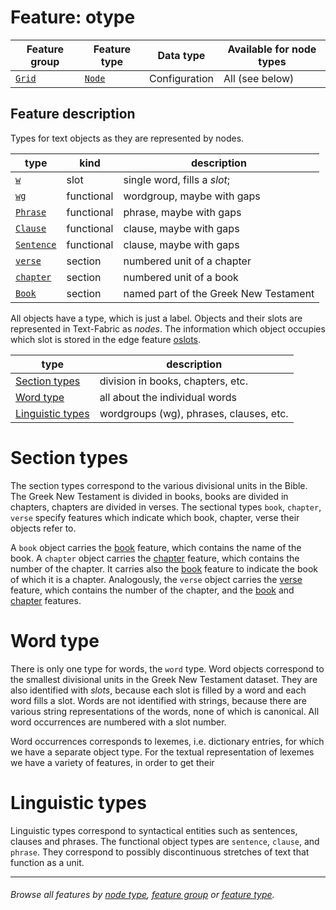 # Feature: otype

Feature group | Feature type | Data type | Available for node types
---  | --- | --- | ---
[`Grid`](featuresbygroup.md#grid-features) | [`Node`](featuresbyfeaturetype.md#node-features) | Configuration | All (see below)

## Feature description

Types for text objects as they are represented by nodes.
 
type | kind | description
--- |--- |---
[`w`](wordnodefeatures.md#readme) | slot | single word, fills a *slot*;
[`wg`](wordgroupnodefeatures.md#readme) | functional | wordgroup, maybe with gaps
[`Phrase`](phrasenodefeatures.md#readme) | functional | phrase, maybe with gaps
[`Clause`](clausenodefeatures.md#readme) |functional | clause, maybe with gaps
[`Sentence`](sentencenodefeatures.md#readme) |functional| clause, maybe with gaps
[`verse`](versenodefeatures.md#readme) |section | numbered unit of a chapter
[`chapter`](chapternodefeatures.md#readme) | section | numbered unit of a book
[`Book`](booknodefeatures.md#readme) | section | named part of the Greek New Testament

All objects have a type, which is just a label.
Objects and their slots are represented in Text-Fabric as *nodes*.
The information which object occupies which slot is stored in the edge feature [oslots](oslots.md).

type|description
---|---
[Section types](#section-types) |division in books, chapters, etc.
[Word type](#word-type)  |all about the individual words
[Linguistic types](#linguistic-types) |wordgroups (wg), phrases, clauses, etc.

# Section types

The section types correspond to the various divisional units in the Bible.
The Greek New Testament is divided in books, books are divided in chapters, chapters are divided in verses.
The sectional types `book`, `chapter`, `verse` specify features which indicate which book, chapter, verse their objects refer to.

A `book` object carries the [book](book.md) feature, which contains the name of the book.
A `chapter` object carries the [chapter](chapter.md) feature, which contains the number of the chapter.
It carries also the [book](book.md) feature to indicate the book of which it is a chapter.
Analogously, the `verse` object carries the [verse](verse.md) feature, which contains the number of the chapter,
and the [book](book.md) and [chapter](chapter.md) features.

# Word type

There is only one type for words, the `word` type.
Word objects correspond to the smallest divisional units in the Greek New Testament dataset.
They are also identified with *slots*, because each slot is filled by a word and each word fills a slot.
Words are not identified with strings, because there are various
string representations of the words, none of which is canonical. All word occurrences are numbered
with a slot number.

Word occurrences corresponds to lexemes, i.e. dictionary entries, for which we have a separate object type.
For the textual representation of lexemes we have a variety of features, in order to get their 


# Linguistic types

Linguistic types correspond to syntactical entities such as sentences, clauses and phrases.
The functional object types are `sentence`, `clause`, and `phrase`.
They correspond to possibly discontinuous stretches of text that function as a unit.

---
###### *Browse all features by [node type](featuresbynodetype.md#readme), [feature group](featuresbygroup.md#readme) or [feature type](featuresbyfeaturetype.md#readme).*
